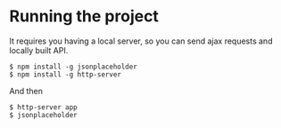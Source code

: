 # Running the project

It requires you having a local server, so you can send ajax requests and locally built API.

    $ npm install -g jsonplaceholder
    $ npm install -g http-server


And then

    $ http-server app
    $ jsonplaceholder
